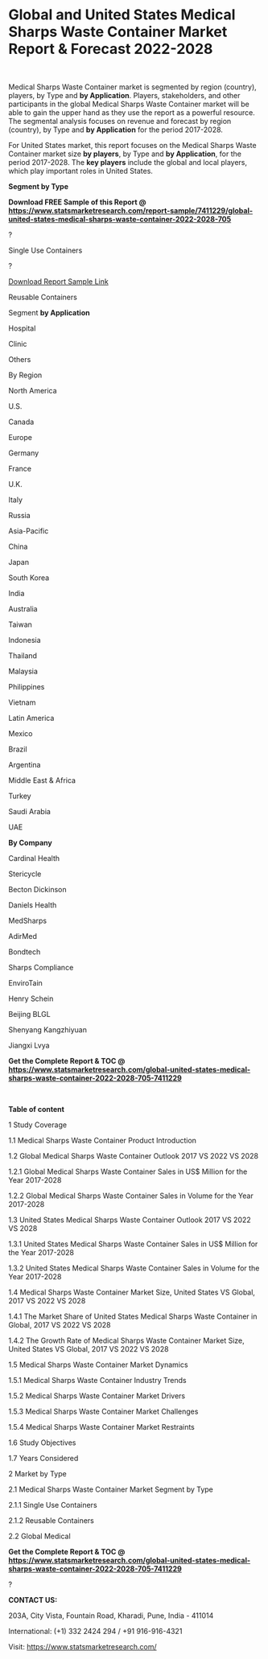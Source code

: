 <h1>Global and United States Medical Sharps Waste Container Market Report & Forecast 2022-2028</h1><br/><p>Medical Sharps Waste Container market is segmented by region (country), players, by Type and <strong>by Application</strong>. Players, stakeholders, and other participants in the global Medical Sharps Waste Container market will be able to gain the upper hand as they use the report as a powerful resource. The segmental analysis focuses on revenue and forecast by region (country), by Type and <strong>by Application</strong> for the period 2017-2028.</p>
 
 
 
 <p>For United States market, this report focuses on the Medical Sharps Waste Container market size <strong>by players</strong>, by Type and <strong>by Application</strong>, for the period 2017-2028. The <strong>key players</strong> include the global and local players, which play important roles in United States.</p>
 
 
 
 <p><strong>Segment by Type</strong></p>
 
 
 
 <div><b>Download FREE Sample of this Report @ <a href="https://www.statsmarketresearch.com/download-free-sample/7411229/global-united-states-medical-sharps-waste-container-2022-2028-705">https://www.statsmarketresearch.com/report-sample/7411229/global-united-states-medical-sharps-waste-container-2022-2028-705</a></b></div>
 
 
 
 <p>? </p>
 
 
 
 <p>Single Use Containers</p>
 
 
 
 <p>? </p>
 
 
 
 <p><a href="https://www.statsmarketresearch.com/download-free-sample/7411229/global-united-states-medical-sharps-waste-container-2022-2028-705">Download Report Sample Link</a></p>
 
 
 
 <p>Reusable Containers</p>
 
 
 
 <p>Segment <strong>by Application</strong></p>
 
 
 
 <p>Hospital</p>
 
 
 
 <p>Clinic</p>
 
 
 
 <p>Others</p>
 
 
 
 <p>By Region</p>
 
 
 
 <p>North America</p>
 
 
 
 <p>U.S.</p>
 
 
 
 <p>Canada</p>
 
 
 
 <p>Europe</p>
 
 
 
 <p>Germany</p>
 
 
 
 <p>France</p>
 
 
 
 <p>U.K.</p>
 
 
 
 <p>Italy</p>
 
 
 
 <p>Russia</p>
 
 
 
 <p>Asia-Pacific</p>
 
 
 
 <p>China</p>
 
 
 
 <p>Japan</p>
 
 
 
 <p>South Korea</p>
 
 
 
 <p>India</p>
 
 
 
 <p>Australia</p>
 
 
 
 <p>Taiwan</p>
 
 
 
 <p>Indonesia</p>
 
 
 
 <p>Thailand</p>
 
 
 
 <p>Malaysia</p>
 
 
 
 <p>Philippines</p>
 
 
 
 <p>Vietnam</p>
 
 
 
 <p>Latin America</p>
 
 
 
 <p>Mexico</p>
 
 
 
 <p>Brazil</p>
 
 
 
 <p>Argentina</p>
 
 
 
 <p>Middle East & Africa</p>
 
 
 
 <p>Turkey</p>
 
 
 
 <p>Saudi Arabia</p>
 
 
 
 <p>UAE</p>
 
 
 
 <p><strong>By Company</strong></p>
 
 
 
 <p>Cardinal Health</p>
 
 
 
 <p>Stericycle</p>
 
 
 
 <p>Becton Dickinson</p>
 
 
 
 <p>Daniels Health</p>
 
 
 
 <p>MedSharps</p>
 
 
 
 <p>AdirMed</p>
 
 
 
 <p>Bondtech</p>
 
 
 
 <p>Sharps Compliance</p>
 
 
 
 <p>EnviroTain</p>
 
 
 
 <p>Henry Schein</p>
 
 
 
 <p>Beijing BLGL</p>
 
 
 
 <p>Shenyang Kangzhiyuan</p>
 
 
 
 <p>Jiangxi Lvya</p>
 
 
 
 <div><b>Get the Complete Report & TOC @ <a href="https://www.statsmarketresearch.com/global-united-states-medical-sharps-waste-container-2022-2028-705-7411229">https://www.statsmarketresearch.com/global-united-states-medical-sharps-waste-container-2022-2028-705-7411229</a></b></div>
 
 
 
 <p><br />
 
 <b>Table of content</b></p>
 
 
 
 <p>1 Study Coverage<br />
 
 1.1 Medical Sharps Waste Container Product Introduction<br />
 
 1.2 Global Medical Sharps Waste Container Outlook 2017 VS 2022 VS 2028<br />
 
 1.2.1 Global Medical Sharps Waste Container Sales in US$ Million for the Year 2017-2028<br />
 
 1.2.2 Global Medical Sharps Waste Container Sales in Volume for the Year 2017-2028<br />
 
 1.3 United States Medical Sharps Waste Container Outlook 2017 VS 2022 VS 2028<br />
 
 1.3.1 United States Medical Sharps Waste Container Sales in US$ Million for the Year 2017-2028<br />
 
 1.3.2 United States Medical Sharps Waste Container Sales in Volume for the Year 2017-2028<br />
 
 1.4 Medical Sharps Waste Container Market Size, United States VS Global, 2017 VS 2022 VS 2028<br />
 
 1.4.1 The Market Share of United States Medical Sharps Waste Container in Global, 2017 VS 2022 VS 2028<br />
 
 1.4.2 The Growth Rate of Medical Sharps Waste Container Market Size, United States VS Global, 2017 VS 2022 VS 2028<br />
 
 1.5 Medical Sharps Waste Container Market Dynamics<br />
 
 1.5.1 Medical Sharps Waste Container Industry Trends<br />
 
 1.5.2 Medical Sharps Waste Container Market Drivers<br />
 
 1.5.3 Medical Sharps Waste Container Market Challenges<br />
 
 1.5.4 Medical Sharps Waste Container Market Restraints<br />
 
 1.6 Study Objectives<br />
 
 1.7 Years Considered<br />
 
 2 Market by Type<br />
 
 2.1 Medical Sharps Waste Container Market Segment by Type<br />
 
 2.1.1 Single Use Containers<br />
 
 2.1.2 Reusable Containers<br />
 
 2.2 Global Medical</p>
 
 
 
 <div><b>Get the Complete Report & TOC @ <a href="https://www.statsmarketresearch.com/global-united-states-medical-sharps-waste-container-2022-2028-705-7411229">https://www.statsmarketresearch.com/global-united-states-medical-sharps-waste-container-2022-2028-705-7411229</a></b></div>
 
 
 
 <p>? </p>
 
 
 
 <p><b>CONTACT US:</b><br />
 
 203A, City Vista, Fountain Road, Kharadi, Pune, India - 411014<br />
 
 International: (+1) 332 2424 294 / +91 916-916-4321<br />
 
 Visit: <a href="https://www.statsmarketresearch.com/">https://www.statsmarketresearch.com/</a></p>